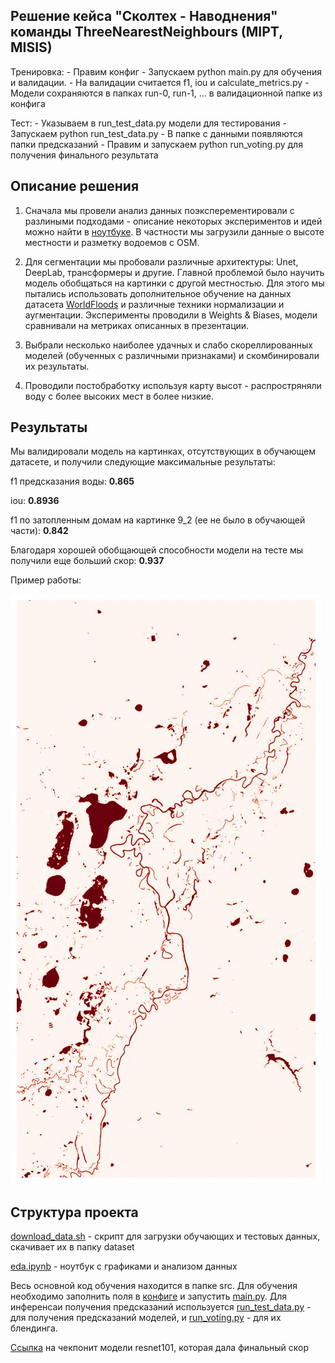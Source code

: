 ## Решение кейса "Сколтех - Наводнения" команды ThreeNearestNeighbours (MIPT, MISIS)

Тренировка:
    - Правим конфиг
    - Запускаем python main.py для обучения и валидации.
    - На валидации считается f1, iou и calculate_metrics.py
    - Модели сохраняются в папках run-0, run-1, ... в валидационной папке из конфига

Тест:
    - Указываем в run_test_data.py модели для тестирования
    - Запускаем python run_test_data.py
    - В папке с данными появляются папки предсказаний
    - Правим и запускаем python run_voting.py для получения финального результата

## Описание решения

1) Сначала мы провели анализ данных поэксперементировали с разлиными подходами - описание некоторых экспериментов и идей можно найти в [ноутбуке](edytor.ipynb). В частности мы загрузили данные о высоте местности и разметку водоемов с OSM.

2) Для сегментации мы пробовали различные архитектуры: Unet, DeepLab, трансформеры и другие. Главной проблемой было научить модель обобщаться на картинки с другой местностью. Для этого мы пытались использовать дополнительное обучение на данных датасета [WorldFloods](https://spaceml-org.github.io/ml4floods/content/worldfloods_dataset.html) и различные техники нормализации и аугментации. Эксперименты проводили в Weights & Biases, модели сравнивали на метриках описанных в презентации.

3) Выбрали несколько наиболее удачных и слабо скореллированных моделей (обученных с различными признаками) и скомбинировали их результаты.

4) Проводили постобработку используя карту высот - распростряняли воду с более высоких мест в более низкие.

## Результаты

Мы валидировали модель на картинках, отсутствующих в обучающем датасете, и получили следующие максимальные результаты:

f1 предсказания воды: **0.865**

iou: **0.8936**

f1 по затопленным домам на картинке 9_2 (ее не было в обучающей части): **0.842**

Благодаря хорошей обобщающей способности модели на тесте мы получили еще больший скор: **0.937**

Пример работы:

![primer](example.jpg)

## Структура проекта

[download_data.sh](download_data.sh) - скрипт для загрузки обучающих и тестовых данных, скачивает их в папку dataset

[eda.ipynb](eda.ipynb) - ноутбук с графиками и анализом данных

Весь основной код обучения находится в папке src. Для обучения необходимо заполнить поля в [конфиге](baseline/config) и запустить [main.py](baseline/main.py). Для инференсаи получения предсказаний используется [run_test_data.py](baseline/run_test_data.py) - для получения предсказаний моделей, и [run_voting.py](baseline/run_voting.py) - для их блендинга.


[Ссылка](https://disk.yandex.ru/d/e2F_YR45dimlkw) на чекпонит модели resnet101, которая дала финальный скор
